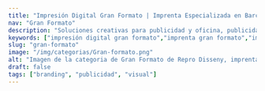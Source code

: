 ```yaml
---
title: "Impresión Digital Gran Formato | Imprenta Especializada en Barcelona"
nav: "Gran Formato"
description: "Soluciones creativas para publicidad y oficina, publicidad y comunicación visual en eventos."
keywords: ["impresión digital gran formato","imprenta gran formato","impresion digital barcelona","impresion barcelona","impresion digital gran formato","impresion en gran formato","impresion gran formato barcelona","Impresión digital en gran formato","Impresión XXL","Impresión digital gran formato","Imprenta gran formato"]
slug: "gran-formato"
image: "/img/categorias/Gran-formato.png"
alt: "Imagen de la categoria de Gran Formato de Repro Disseny, imprenta digital en Barcelona"
draft: false
tags: ["branding", "publicidad", "visual"]
---
```


<CategoryHeader :title="title" :image="image" :link="slug"/>